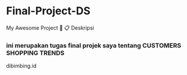 # Final-Project-DS
My Awesome Project 🚀
📋 Deskripsi
### ini merupakan tugas final projek saya tentang CUSTOMERS SHOPPING TRENDS
dibimbing.id
